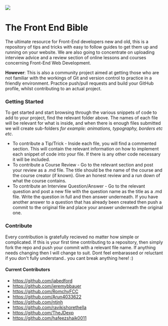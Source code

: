 ![](http://i68.tinypic.com/2cohq90.jpg)

# The Front End Bible
The ultimate resource for Front-End developers new and old, this is a repository of tips and tricks with easy to follow guides to get them up and running on your website. We are also going to concentrate on uploading interview advice and a review section of online lessons and courses concerning Front-End Web Development.

**However**: This is also a community project aimed at getting those who are not familiar with the workings of Git and version control to practice in a friendly environment. Practice push/pull requests and build your GitHub profile, whilst contributing to an actual project.

### Getting Started
To get started and start browsing through the various snippets of code to add to your project, find the relevant folder above. The names of each file will be relevant for what is inside, and when there is enough files submitted we will create sub-folders _for example: animations, typography, borders etc etc_. 

* To contribute a Tip/Trick - Inside each file, you will find a commented section. This will contain the relevant information on how to implement each snippet of code into your file. If there is any other code necessary it will be included.
* To contribute a Course Review - Go to the relevant section and post your review as a .md file. The title should be the name of the course and the course creator (if known). Give an honest review and a run down of what the course contains. 
* To contribute an Interview Question/Answer - Go to the relevant question and post a new file with the question name as the title as a .md file. Write the question in full and then answer underneath. If you have another answer to a question that has already been created then push a commit to the original file and place your answer underneath the original one.

### Contribute
Every contribution is gratefully recieved no matter how simple or complicated. If this is your first time contributing to a repository, then simply fork the repo and push your commit with a relevant file name. If anything needs changing then I will change to suit. Dont feel embarassed or reluctant if you don't fully understand.. you cant break anything here! :)

#### Current Contributors
* https://github.com/jabedford
* https://github.com/jeremybbauer
* https://github.com/RomchyFCC
* https://github.com/Arun4033622
* https://github.com/ntjnh
* https://github.com/ravikishorethella
* https://github.com/TheJDexp
* https://github.com/hafeezshaik0011
